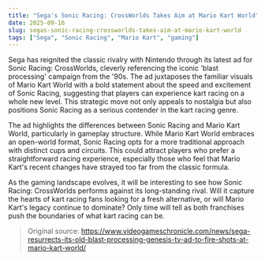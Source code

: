 ```yaml
---
title: "Sega's Sonic Racing: CrossWorlds Takes Aim at Mario Kart World"
date: 2025-09-16
slug: segas-sonic-racing-crossworlds-takes-aim-at-mario-kart-world
tags: ["Sega", "Sonic Racing", "Mario Kart", "gaming"]
---
```


Sega has reignited the classic rivalry with Nintendo through its latest ad for Sonic Racing: CrossWorlds, cleverly referencing the iconic 'blast processing' campaign from the '90s. The ad juxtaposes the familiar visuals of Mario Kart World with a bold statement about the speed and excitement of Sonic Racing, suggesting that players can experience kart racing on a whole new level. This strategic move not only appeals to nostalgia but also positions Sonic Racing as a serious contender in the kart racing genre.

The ad highlights the differences between Sonic Racing and Mario Kart World, particularly in gameplay structure. While Mario Kart World embraces an open-world format, Sonic Racing opts for a more traditional approach with distinct cups and circuits. This could attract players who prefer a straightforward racing experience, especially those who feel that Mario Kart's recent changes have strayed too far from the classic formula.

As the gaming landscape evolves, it will be interesting to see how Sonic Racing: CrossWorlds performs against its long-standing rival. Will it capture the hearts of kart racing fans looking for a fresh alternative, or will Mario Kart's legacy continue to dominate? Only time will tell as both franchises push the boundaries of what kart racing can be.
> Original source: https://www.videogameschronicle.com/news/sega-resurrects-its-old-blast-processing-genesis-tv-ad-to-fire-shots-at-mario-kart-world/